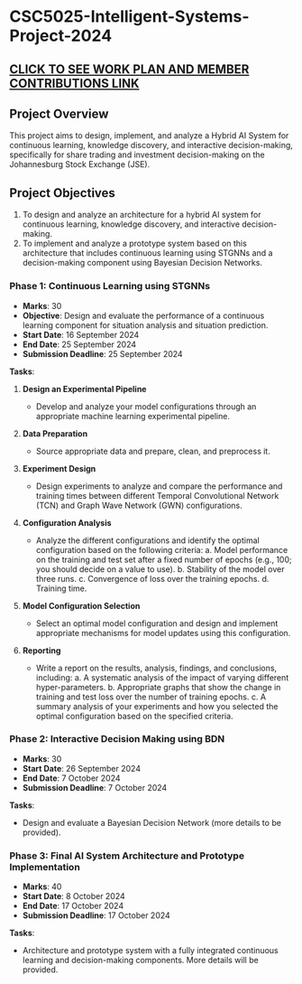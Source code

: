# CSC5025-Intelligent-Systems-Project-2024

## [CLICK TO SEE WORK PLAN AND MEMBER CONTRIBUTIONS LINK](https://docs.google.com/spreadsheets/d/1BdRrS0FJWRtg4NMQr72aYhpX2fI-pUGDXgVWk7TOiII/edit?usp=sharing)

## Project Overview
This project aims to design, implement, and analyze a Hybrid AI System for continuous learning, knowledge discovery, and interactive decision-making, specifically for share trading and investment decision-making on the Johannesburg Stock Exchange (JSE).

## Project Objectives
1. To design and analyze an architecture for a hybrid AI system for continuous learning, knowledge discovery, and interactive decision-making.
2. To implement and analyze a prototype system based on this architecture that includes continuous learning using STGNNs and a decision-making component using Bayesian Decision Networks.

### Phase 1: Continuous Learning using STGNNs
- **Marks**: 30
- **Objective**: Design and evaluate the performance of a continuous learning component for situation analysis and situation prediction.
- **Start Date**: 16 September 2024
- **End Date**: 25 September 2024
- **Submission Deadline**: 25 September 2024

**Tasks**:
1. **Design an Experimental Pipeline**
   - Develop and analyze your model configurations through an appropriate machine learning experimental pipeline.

2. **Data Preparation**
   - Source appropriate data and prepare, clean, and preprocess it.

3. **Experiment Design**
   - Design experiments to analyze and compare the performance and training times between different Temporal Convolutional Network (TCN) and Graph Wave Network (GWN) configurations.

4. **Configuration Analysis**
   - Analyze the different configurations and identify the optimal configuration based on the following criteria:
   a. Model performance on the training and test set after a fixed number of epochs (e.g., 100; you should decide on a value to use).
   b. Stability of the model over three runs.
   c. Convergence of loss over the training epochs.
   d. Training time.

5. **Model Configuration Selection**
   - Select an optimal model configuration and design and implement appropriate mechanisms for model updates using this configuration.

6. **Reporting**
   - Write a report on the results, analysis, findings, and conclusions, including:
   a. A systematic analysis of the impact of varying different hyper-parameters.
   b. Appropriate graphs that show the change in training and test loss over the number of training epochs.
   c. A summary analysis of your experiments and how you selected the optimal configuration based on the specified criteria.

### Phase 2: Interactive Decision Making using BDN
- **Marks**: 30
- **Start Date**: 26 September 2024
- **End Date**: 7 October 2024
- **Submission Deadline**: 7 October 2024

**Tasks**:
- Design and evaluate a Bayesian Decision Network (more details to be provided).

### Phase 3: Final AI System Architecture and Prototype Implementation
- **Marks**: 40
- **Start Date**: 8 October 2024
- **End Date**: 17 October 2024
- **Submission Deadline**: 17 October 2024

**Tasks**:
- Architecture and prototype system with a fully integrated continuous learning and decision-making components. More details will be provided.
